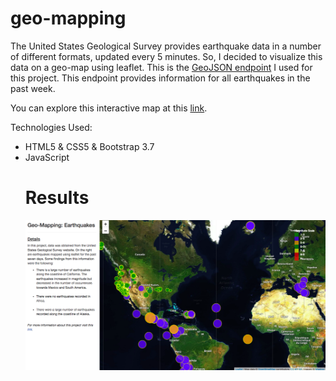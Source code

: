 # geo-mapping

The United States Geological Survey provides earthquake data in a number of different formats, updated every 5 minutes. So, I decided to visualize this data on a geo-map using leaflet. This is the [GeoJSON endpoint](https://earthquake.usgs.gov/earthquakes/feed/v1.0/summary/all_week.geojson) I used for this project. This endpoint provides information for all earthquakes in the past week. 

You can explore this interactive map at this [link](https://bobbytaylor82.github.io/geo-mapping/).


Technologies Used: 
<ul>
<li>HTML5 & CSS5 & Bootstrap 3.7</li>
<li>JavaScript</li>
  
# Results 

![](img.png)

